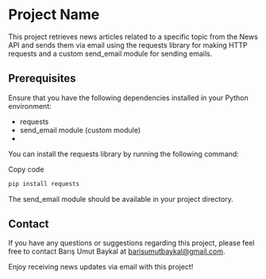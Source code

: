 # Project Name
This project retrieves news articles related to a specific topic from the News API and sends them via email using the requests library for making HTTP requests and a custom send_email module for sending emails.

## Prerequisites
Ensure that you have the following dependencies installed in your Python environment:

- requests
- send_email module (custom module)
- 
You can install the requests library by running the following command:

Copy code

```bash
pip install requests
```

The send_email module should be available in your project directory.

## Contact
If you have any questions or suggestions regarding this project, please feel free to contact Barış Umut Baykal at barisumutbaykal@gmail.com.

Enjoy receiving news updates via email with this project!
